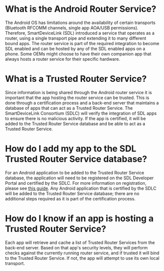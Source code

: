 # What is the Android Router Service?

The Android OS has limitations around the availability of certain transports (Bluetooth RFCOMM channels, single app AOA/USB permissions). Therefore, SmartDeviceLink (SDL) introduced a service that operates as a router, using a single transport pipe and extending it to many different bound apps. The router service is part of the required integration to become SDL enabled and can be hosted by any of the SDL enabled apps on a phone. Some OEMs might choose to have their own companion app that always hosts a router service for their specific hardware.

# What is a Trusted Router Service?

Since information is being shared through the Android router service it is important that the app hosting the router service can be trusted. This is done through a certification process and a back-end server that maintains a database of apps that can act as a Trusted Router Service. The SmartDeviceLink Consortium (SDLC) will verify the integration of SDL apps to ensure there is no malicious activity. If the app is certified, it will be added to the Trusted Router Service database and be able to act as a Trusted Router Service.

# How do I add my app to the SDL Trusted Router Service database?

For an Android application to be added to the Trusted Router Service database, the application will need to be registered on the SDL Developer Portal and certified by the SDLC. For more information on registration, please see [this guide](https://d83tozu1c8tt6.cloudfront.net/media/resources/SDL_Developer_Portal_Registration_Guide.pdf). Any Android application that is certified by the SDLC will be added to the Trusted Router Service database; there are no additional steps required as it is part of the certification process.

# How do I know if an app is hosting a Trusted Router Service?

Each app will retrieve and cache a list of Trusted Router Services from the back-end server. Based on that app's security levels, they will perform checks against the currently running router service, and if trusted it will bind to the Trusted Router Service. If not, the app will attempt to use its own local transport.
